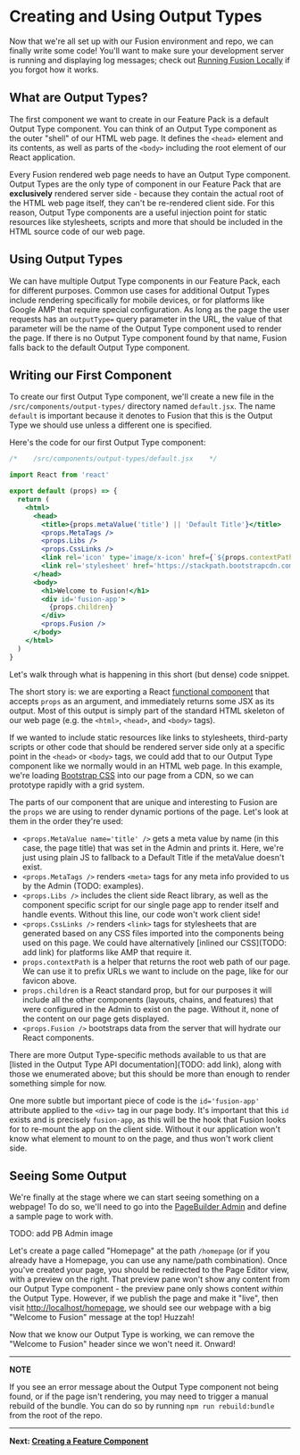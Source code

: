 # Creating and Using Output Types

Now that we're all set up with our Fusion environment and repo, we can finally write some code! You'll want to make sure your development server is running and displaying log messages; check out [Running Fusion Locally](./running-fusion-locally.md) if you forgot how it works.

## What are Output Types?

The first component we want to create in our Feature Pack is a default Output Type component. You can think of an Output Type component as the outer "shell" of our HTML web page. It defines the `<head>` element and its contents, as well as parts of the `<body>` including the root element of our React application.

Every Fusion rendered web page needs to have an Output Type component. Output Types are the only type of component in our Feature Pack that are **exclusively** rendered server side - because they contain the actual root of the HTML web page itself, they can't be re-rendered client side. For this reason, Output Type components are a useful injection point for static resources like stylesheets, scripts and more that should be included in the HTML source code of our web page.

## Using Output Types

We can have multiple Output Type components in our Feature Pack, each for different purposes. Common use cases for additional Output Types include rendering specifically for mobile devices, or for platforms like Google AMP that require special configuration. As long as the page the user requests has an `outputType=` query parameter in the URL, the value of that parameter will be the name of the Output Type component used to render the page. If there is no Output Type component found by that name, Fusion falls back to the default Output Type component.

## Writing our First Component

To create our first Output Type component, we'll create a new file in the `/src/components/output-types/` directory named `default.jsx`. The name `default` is important because it denotes to Fusion that this is the Output Type we should use unless a different one is specified.

Here's the code for our first Output Type component:

```jsx
/*    /src/components/output-types/default.jsx    */

import React from 'react'

export default (props) => {
  return (
    <html>
      <head>
        <title>{props.metaValue('title') || 'Default Title'}</title>
        <props.MetaTags />
        <props.Libs />
        <props.CssLinks />
        <link rel='icon' type='image/x-icon' href={`${props.contextPath}/resources/img/favicon.ico`} />
        <link rel='stylesheet' href='https://stackpath.bootstrapcdn.com/bootstrap/4.1.3/css/bootstrap.min.css' />
      </head>
      <body>
        <h1>Welcome to Fusion!</h1>
        <div id='fusion-app'>
          {props.children}
        </div>
        <props.Fusion />
      </body>
    </html>
  )
}
```
Let's walk through what is happening in this short (but dense) code snippet.

The short story is: we are exporting a React [functional component](https://reactjs.org/docs/components-and-props.html#functional-and-class-components) that accepts `props` as an argument, and immediately returns some JSX as its output. Most of this output is simply part of the standard HTML skeleton of our web page (e.g. the `<html>`, `<head>`, and `<body>` tags).

If we wanted to include static resources like links to stylesheets, third-party scripts or other code that should be rendered server side only at a specific point in the `<head>` or `<body>` tags, we could add that to our Output Type component like we normally would in an HTML web page. In this example, we're loading [Bootstrap CSS](https://getbootstrap.com/docs/3.3/) into our page from a CDN, so we can prototype rapidly with a grid system.

The parts of our component that are unique and interesting to Fusion are the `props` we are using to render dynamic portions of the page. Let's look at them in the order they're used:

- `<props.MetaValue name='title' />` gets a meta value by name (in this case, the page title) that was set in the Admin and prints it. Here, we're just using plain JS to fallback to a Default Title if the metaValue doesn't exist.
- `<props.MetaTags />` renders `<meta>` tags for any meta info provided to us by the Admin (TODO: examples).
- `<props.Libs />` includes the client side React library, as well as the component specific script for our single page app to render itself and handle events. Without this line, our code won't work client side!
- `<props.CssLinks />` renders `<link>` tags for stylesheets that are generated based on any CSS files imported into the components being used on this page. We could have alternatively [inlined our CSS](TODO: add link) for platforms like AMP that require it.
- `props.contextPath` is a helper that returns the root web path of our page. We can use it to prefix URLs we want to include on the page, like for our favicon above.
- `props.children` is a React standard prop, but for our purposes it will include all the other components (layouts, chains, and features) that were configured in the Admin to exist on the page. Without it, none of the content on our page gets displayed.
- `<props.Fusion />` bootstraps data from the server that will hydrate our React components.

There are more Output Type-specific methods available to us that are [listed in the Output Type API documentation](TODO: add link), along with those we enumerated above; but this should be more than enough to render something simple for now.

One more subtle but important piece of code is the `id='fusion-app'` attribute applied to the `<div>` tag in our page body. It's important that this `id` exists and is precisely `fusion-app`, as this will be the hook that Fusion looks for to re-mount the app on the client side. Without it our application won't know what element to mount to on the page, and thus won't work client side.

## Seeing Some Output

We're finally at the stage where we can start seeing something on a webpage! To do so, we'll need to go into the [PageBuilder Admin](http://localhost/pb/admin) and define a sample page to work with.

TODO: add PB Admin image

Let's create a page called "Homepage" at the path `/homepage` (or if you already have a Homepage, you can use any name/path combination). Once you've created your page, you should be redirected to the Page Editor view, with a preview on the right. That preview pane won't show any content from our Output Type component - the preview pane only shows content *within* the Output Type. However, if we publish the page and make it "live", then visit [http://localhost/homepage](http://localhost/homepage), we should see our webpage with a big "Welcome to Fusion" message at the top! Huzzah!

Now that we know our Output Type is working, we can remove the "Welcome to Fusion" header since we won't need it. Onward!

---
**NOTE**

If you see an error message about the Output Type component not being found, or if the page isn't rendering, you may need to trigger a manual rebuild of the bundle. You can do so by running `npm run rebuild:bundle` from the root of the repo.

---

**Next: [Creating a Feature Component](./creating-feature-component.md)**
